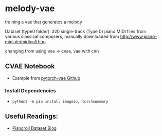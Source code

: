 # melody-vae
training a vae that generates a melody

Dataset (type0 folder): 320 single-track (Type 0) piano MIDI files from various classical composers, manually downloaded from http://www.piano-midi.de/midicoll.htm

changing from using vae -> cvae, vae with cnn


## CVAE Notebook
- Example from [pytorch-vae Github](https://github.com/sksq96/pytorch-vae) 
### Install Dependencies
- `python3 -m pip install imageio, torchsummary`

## Useful Readings:
- [Pianoroll Dataset Blog](https://salu133445.github.io/lakh-pianoroll-dataset/representation.html)